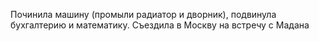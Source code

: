 Починила машину (промыли радиатор и дворник), подвинула бухгалтерию и математику. Съездила в Москву на встречу с Мадана